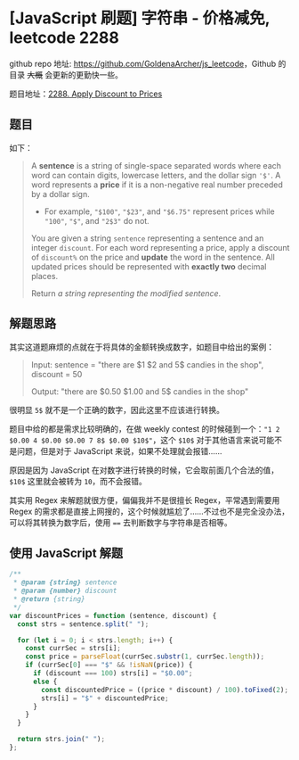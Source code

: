 # [JavaScript 刷题] 字符串 - 价格减免, leetcode 2288

github repo 地址: <https://github.com/GoldenaArcher/js_leetcode>，Github 的目录 ~~大概~~ 会更新的更勤快一些。

题目地址：[2288. Apply Discount to Prices](https://leetcode.com/problems/apply-discount-to-prices/)

## 题目

如下：

> A **sentence** is a string of single-space separated words where each word can contain digits, lowercase letters, and the dollar sign `'$'`. A word represents a **price** if it is a non-negative real number preceded by a dollar sign.
>
> - For example, `"$100"`, `"$23"`, and `"$6.75"` represent prices while `"100"`, `"$"`, and `"2$3"` do not.
>
> You are given a string `sentence` representing a sentence and an integer `discount`. For each word representing a price, apply a discount of `discount%` on the price and **update** the word in the sentence. All updated prices should be represented with **exactly two** decimal places.
>
> Return _a string representing the modified sentence_.

## 解题思路

其实这道题麻烦的点就在于将具体的金额转换成数字，如题目中给出的案例：

> Input: sentence = "there are $1 \$2 and 5\$ candies in the shop", discount = 50
>
> Output: "there are \$0.50 \$1.00 and 5$ candies in the shop"

很明显 `5$` 就不是一个正确的数字，因此这里不应该进行转换。

题目中给的都是需求比较明确的，在做 weekly contest 的时候碰到一个：`"1 2 $0.00 4 $0.00 $0.00 7 8$ $0.00 $10$"`，这个 `$10$` 对于其他语言来说可能不是问题，但是对于 JavaScript 来说，如果不处理就会报错……

原因是因为 JavaScript 在对数字进行转换的时候，它会取前面几个合法的值，`$10$` 这里就会被转为 `10`，而不会报错。

其实用 Regex 来解题就很方便，偏偏我并不是很擅长 Regex，平常遇到需要用 Regex 的需求都是直接上网搜的，这个时候就尴尬了……不过也不是完全没办法，可以将其转换为数字后，使用 `==` 去判断数字与字符串是否相等。

## 使用 JavaScript 解题

```javascript
/**
 * @param {string} sentence
 * @param {number} discount
 * @return {string}
 */
var discountPrices = function (sentence, discount) {
  const strs = sentence.split(" ");

  for (let i = 0; i < strs.length; i++) {
    const currSec = strs[i];
    const price = parseFloat(currSec.substr(1, currSec.length));
    if (currSec[0] === "$" && !isNaN(price)) {
      if (discount === 100) strs[i] = "$0.00";
      else {
        const discountedPrice = ((price * discount) / 100).toFixed(2);
        strs[i] = "$" + discountedPrice;
      }
    }
  }

  return strs.join(" ");
};
```
